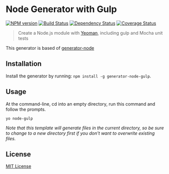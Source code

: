 # Node Generator with Gulp
[![NPM version][npm-image]][npm-url] [![Build Status][travis-image]][travis-url] [![Dependency Status][daviddm-url]][daviddm-image] [![Coverage Status][coveralls-image]][coveralls-url]

> Create a Node.js module with [Yeoman](http://yeoman.io/), including gulp and Mocha unit tests

This generator is based of
[generator-node](https://github.com/yeoman/generator-node)

## Installation

Install the generator by running: `npm install -g generator-node-gulp`.


## Usage

At the command-line, cd into an empty directory, run this command and follow the prompts.

```
yo node-gulp
```

_Note that this template will generate files in the current directory, so be sure to change to a new directory first if you don't want to overwrite existing files._


## License

[MIT License](http://en.wikipedia.org/wiki/MIT_License)

[npm-url]: https://npmjs.org/package/generator-node-gulp
[npm-image]: https://badge.fury.io/js/generator-node-gulp.svg
[travis-url]: https://travis-ci.org/stefanbuck/generator-node-gulp
[travis-image]: https://travis-ci.org/stefanbuck/generator-node-gulp.svg?branch=master
[daviddm-url]: https://david-dm.org/stefanbuck/generator-node-gulp.svg?theme=shields.io
[daviddm-image]: https://david-dm.org/stefanbuck/generator-node-gulp
[coveralls-url]: https://coveralls.io/r/stefanbuck/generator-node-gulp
[coveralls-image]: https://coveralls.io/repos/stefanbuck/generator-node-gulp/badge.png
